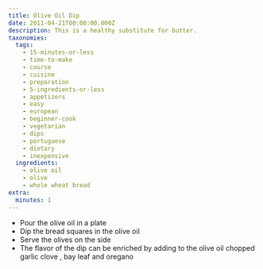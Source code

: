 ```yaml
---
title: Olive Oil Dip
date: 2011-04-21T00:00:00.000Z
description: This is a healthy substitute for butter.
taxonomies:
  tags:
    - 15-minutes-or-less
    - time-to-make
    - course
    - cuisine
    - preparation
    - 5-ingredients-or-less
    - appetizers
    - easy
    - european
    - beginner-cook
    - vegetarian
    - dips
    - portuguese
    - dietary
    - inexpensive
  ingredients:
    - olive oil
    - olive
    - whole wheat bread
extra:
  minutes: 1
---
```

 - Pour the olive oil in a plate
 - Dip the bread squares in the olive oil
 - Serve the olives on the side
 - The flavor of the dip can be enriched by adding to the olive oil chopped garlic clove , bay leaf and oregano
